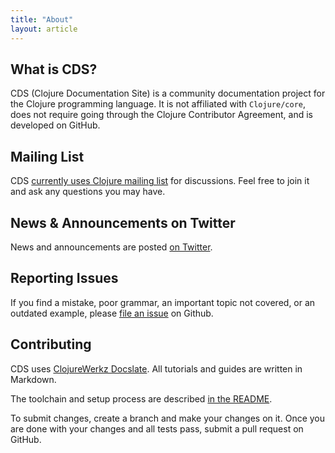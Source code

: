 ```yaml
---
title: "About"
layout: article
---
```


## What is CDS?

CDS (Clojure Documentation Site) is a community documentation project for the Clojure programming language. It is not affiliated with
`Clojure/core`, does not require going through the Clojure Contributor Agreement, and is developed on GitHub.



## Mailing List

CDS [currently uses Clojure mailing list](https://groups.google.com/group/clojure) for discussions. Feel free to join it and ask any questions you may have.


## News & Announcements on Twitter

News and announcements are posted [on Twitter](http://twitter.com/clojuredocs).



## Reporting Issues

If you find a mistake, poor grammar, an important topic not covered, or an outdated example, please [file an issue](http://github.com/clojuredocs/cds/issues) on Github.


## Contributing

CDS uses [ClojureWerkz Docslate](https://github.com/clojurewerkz/docslate). All tutorials and guides are written in Markdown.

The toolchain and setup process are described [in the README](https://github.com/clojuredocs/cds/blob/master/README-tools.md).

To submit changes, create a branch and make your changes on it. Once you are done with your changes and all tests pass, submit a pull request
on GitHub.
